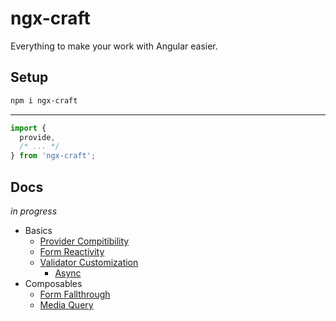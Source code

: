 # ngx-craft

Everything to make your work with Angular easier.

## Setup

```sh
npm i ngx-craft
```

---

```ts
import {
  provide,
  /* ... */
} from 'ngx-craft';
```

## Docs

_in progress_

- Basics
  - [Provider Compitibility](./src/core/basics/provider-compitibility/README.md)
  - [Form Reactivity](./src/core/basics/form-reactivity/README.md)
  - [Validator Customization](./src/core/basics/validator-customization/README.md)
    - [Async](./src/core/basics/validator-customization/async/README.md)
- Composables
  - [Form Fallthrough](./src/core/composables/form-fallthrough/README.md)
  - [Media Query](./src/core/composables/media-query/README.md)
